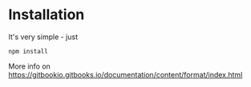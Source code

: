 # Installation

It's very simple - just
```
npm install
```

More info on https://gitbookio.gitbooks.io/documentation/content/format/index.html